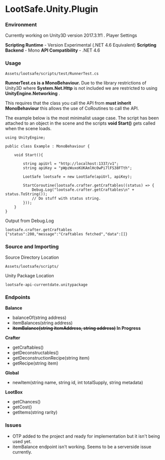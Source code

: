 # LootSafe.Unity.Plugin

### Environment

Currently working on Unity3D version 2017.3.1f1 . 
Player Settings

**Scripting Runtime** - Version Experimental (.NET 4.6 Equivalent)
**Scripting Backend** - Mono
**API Compatibility** - .NET 4.6

### Usage

```
Assets/lootsafe/scripts/test/RunnerTest.cs
```
**RunnerTest.cs is a MonoBehaviour.** Due to the library restrictions of Unity3D where **System.Net.Http** is not included we are restricted to using **UnityEngine.Networking** . 

This requires that the class you call the API from **must inherit MonoBehaviour** this allows the use of CoRoutines to call the API.

The example below is the most minimalist usage case. The script has been attached to an object in the scene and the scripts **void Start()** gets called when the scene loads.

```
using UnityEngine;

public class Example : MonoBehaviour {

	void Start(){
    
        string apiUrl = "http://localhost:1337/v1";
        string apiKey = "pWpzWuxoKUKAmlHc0wPi7lFS38FTth";

        LootSafe lootsafe = new LootSafe(apiUrl, apiKey);

        StartCoroutine(lootsafe.crafter.getCraftables((status) => {
            Debug.Log("lootsafe.crafter.getCraftables\n" + status.ToString());
            // Do stuff with status string.
        }));
    }
}
```

Output from Debug.Log
```
lootsafe.crafter.getCraftables
{"status":200,"message":"Craftables fetched","data":[]}
```

### Source and Importing

Source Directory Location
```
Assets/lootsafe/scripts/
```

Unity Package Location
```
lootsafe-api-currentdate.unitypackage
```

### Endpoints

**Balance**

* balanceOf(string address)
* itemBalances(string address)
* **~~itemBalance(string itemAddress, string address)~~ In Progress**

**Crafter**

* getCraftables()
* getDeconstructables()
* getDeconstructionRecipe(string item)
* getRecipe(string item)

**Global**

* newItem(string name, string id, int totalSupply, string metadata)

**LootBox**

* getChances()
* getCost()
* getItems(string rarity)

### Issues

* OTP added to the project and ready for implementation but it isn't being used yet.
* itemBalance endpoint isn't working. Seems to be a serverside issue currently.
